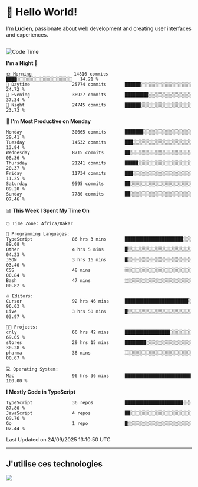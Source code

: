 # 👋 Hello World!

I'm **Lucien**, passionate about web development and creating user interfaces and experiences.

##

<!--START_SECTION:waka-->
![Code Time](http://img.shields.io/badge/Code%20Time-3%2C872%20hrs%2053%20mins-blue)

**I'm a Night 🦉** 

```text
🌞 Morning                14816 commits       ████░░░░░░░░░░░░░░░░░░░░░   14.21 % 
🌆 Daytime                25774 commits       ██████░░░░░░░░░░░░░░░░░░░   24.72 % 
🌃 Evening                38927 commits       █████████░░░░░░░░░░░░░░░░   37.34 % 
🌙 Night                  24745 commits       ██████░░░░░░░░░░░░░░░░░░░   23.73 % 
```
📅 **I'm Most Productive on Monday** 

```text
Monday                   30665 commits       ███████░░░░░░░░░░░░░░░░░░   29.41 % 
Tuesday                  14532 commits       ███░░░░░░░░░░░░░░░░░░░░░░   13.94 % 
Wednesday                8715 commits        ██░░░░░░░░░░░░░░░░░░░░░░░   08.36 % 
Thursday                 21241 commits       █████░░░░░░░░░░░░░░░░░░░░   20.37 % 
Friday                   11734 commits       ███░░░░░░░░░░░░░░░░░░░░░░   11.25 % 
Saturday                 9595 commits        ██░░░░░░░░░░░░░░░░░░░░░░░   09.20 % 
Sunday                   7780 commits        ██░░░░░░░░░░░░░░░░░░░░░░░   07.46 % 
```


📊 **This Week I Spent My Time On** 

```text
🕑︎ Time Zone: Africa/Dakar

💬 Programming Languages: 
TypeScript               86 hrs 3 mins       ██████████████████████░░░   89.08 % 
Other                    4 hrs 5 mins        █░░░░░░░░░░░░░░░░░░░░░░░░   04.23 % 
JSON                     3 hrs 16 mins       █░░░░░░░░░░░░░░░░░░░░░░░░   03.40 % 
CSS                      48 mins             ░░░░░░░░░░░░░░░░░░░░░░░░░   00.84 % 
Bash                     47 mins             ░░░░░░░░░░░░░░░░░░░░░░░░░   00.82 % 

🔥 Editors: 
Cursor                   92 hrs 46 mins      ████████████████████████░   96.03 % 
Live                     3 hrs 50 mins       █░░░░░░░░░░░░░░░░░░░░░░░░   03.97 % 

🐱‍💻 Projects: 
cnly                     66 hrs 42 mins      █████████████████░░░░░░░░   69.05 % 
stores                   29 hrs 15 mins      ████████░░░░░░░░░░░░░░░░░   30.28 % 
pharma                   38 mins             ░░░░░░░░░░░░░░░░░░░░░░░░░   00.67 % 

💻 Operating System: 
Mac                      96 hrs 36 mins      █████████████████████████   100.00 % 
```

**I Mostly Code in TypeScript** 

```text
TypeScript               36 repos            ██████████████████████░░░   87.80 % 
JavaScript               4 repos             ██░░░░░░░░░░░░░░░░░░░░░░░   09.76 % 
Go                       1 repo              █░░░░░░░░░░░░░░░░░░░░░░░░   02.44 % 
```




 Last Updated on 24/09/2025 13:10:50 UTC
<!--END_SECTION:waka-->
---

## J'utilise ces technologies

<p align="left">
  <a href="https://skillicons.dev">
    <img src="https://skillicons.dev/icons?i=ts,js,go,ruby,css,scss,tailwind,react,vite,nextjs,docker,figma,ableton" />
  </a>
</p>

